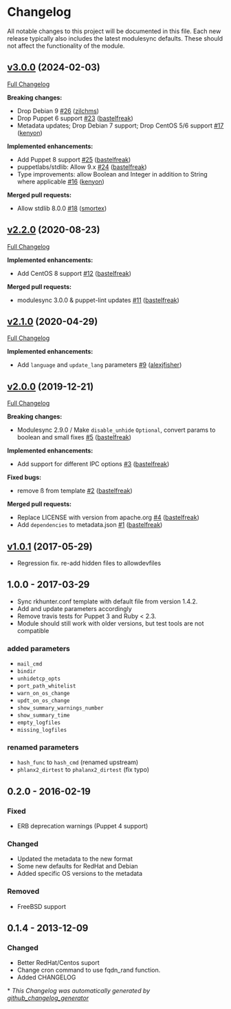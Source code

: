 # Changelog

All notable changes to this project will be documented in this file.
Each new release typically also includes the latest modulesync defaults.
These should not affect the functionality of the module.

## [v3.0.0](https://github.com/voxpupuli/puppet-rkhunter/tree/v3.0.0) (2024-02-03)

[Full Changelog](https://github.com/voxpupuli/puppet-rkhunter/compare/v2.2.0...v3.0.0)

**Breaking changes:**

- Drop Debian 9 [\#26](https://github.com/voxpupuli/puppet-rkhunter/pull/26) ([zilchms](https://github.com/zilchms))
- Drop Puppet 6 support [\#23](https://github.com/voxpupuli/puppet-rkhunter/pull/23) ([bastelfreak](https://github.com/bastelfreak))
- Metadata updates; Drop Debian 7 support; Drop CentOS 5/6 support [\#17](https://github.com/voxpupuli/puppet-rkhunter/pull/17) ([kenyon](https://github.com/kenyon))

**Implemented enhancements:**

- Add Puppet 8 support [\#25](https://github.com/voxpupuli/puppet-rkhunter/pull/25) ([bastelfreak](https://github.com/bastelfreak))
- puppetlabs/stdlib: Allow 9.x [\#24](https://github.com/voxpupuli/puppet-rkhunter/pull/24) ([bastelfreak](https://github.com/bastelfreak))
- Type improvements: allow Boolean and Integer in addition to String where applicable [\#16](https://github.com/voxpupuli/puppet-rkhunter/pull/16) ([kenyon](https://github.com/kenyon))

**Merged pull requests:**

- Allow stdlib 8.0.0 [\#18](https://github.com/voxpupuli/puppet-rkhunter/pull/18) ([smortex](https://github.com/smortex))

## [v2.2.0](https://github.com/voxpupuli/puppet-rkhunter/tree/v2.2.0) (2020-08-23)

[Full Changelog](https://github.com/voxpupuli/puppet-rkhunter/compare/v2.1.0...v2.2.0)

**Implemented enhancements:**

- Add CentOS 8 support [\#12](https://github.com/voxpupuli/puppet-rkhunter/pull/12) ([bastelfreak](https://github.com/bastelfreak))

**Merged pull requests:**

- modulesync 3.0.0 & puppet-lint updates [\#11](https://github.com/voxpupuli/puppet-rkhunter/pull/11) ([bastelfreak](https://github.com/bastelfreak))

## [v2.1.0](https://github.com/voxpupuli/puppet-rkhunter/tree/v2.1.0) (2020-04-29)

[Full Changelog](https://github.com/voxpupuli/puppet-rkhunter/compare/v2.0.0...v2.1.0)

**Implemented enhancements:**

- Add `language` and `update_lang` parameters [\#9](https://github.com/voxpupuli/puppet-rkhunter/pull/9) ([alexjfisher](https://github.com/alexjfisher))

## [v2.0.0](https://github.com/voxpupuli/puppet-rkhunter/tree/v2.0.0) (2019-12-21)

[Full Changelog](https://github.com/voxpupuli/puppet-rkhunter/compare/v1.0.1...v2.0.0)

**Breaking changes:**

- Modulesync 2.9.0 / Make `disable_unhide` `Optional`, convert params to boolean and small fixes [\#5](https://github.com/voxpupuli/puppet-rkhunter/pull/5) ([bastelfreak](https://github.com/bastelfreak))

**Implemented enhancements:**

- Add support for different IPC options [\#3](https://github.com/voxpupuli/puppet-rkhunter/pull/3) ([bastelfreak](https://github.com/bastelfreak))

**Fixed bugs:**

- remove ß from template [\#2](https://github.com/voxpupuli/puppet-rkhunter/pull/2) ([bastelfreak](https://github.com/bastelfreak))

**Merged pull requests:**

- Replace LICENSE with version from apache.org [\#4](https://github.com/voxpupuli/puppet-rkhunter/pull/4) ([bastelfreak](https://github.com/bastelfreak))
- Add `dependencies` to metadata.json [\#1](https://github.com/voxpupuli/puppet-rkhunter/pull/1) ([bastelfreak](https://github.com/bastelfreak))


## [v1.0.1](https://github.com/voxpupuli/puppet-rkhunter/tree/v1.0.1) (2017-05-29)

* Regression fix. re-add hidden files to allowdevfiles

## 1.0.0 - 2017-03-29

* Sync rkhunter.conf template with default file from version 1.4.2.
* Add and update parameters accordingly
* Remove travis tests for Puppet 3 and Ruby < 2.3.
* Module should still work with older versions, but test tools are not compatible

### added parameters

* `mail_cmd`
* `bindir`
* `unhidetcp_opts`
* `port_path_whitelist`
* `warn_on_os_change`
* `updt_on_os_change`
* `show_summary_warnings_number`
* `show_summary_time`
* `empty_logfiles`
* `missing_logfiles`

### renamed parameters

* `hash_func` to `hash_cmd` (renamed upstream)
* `phlanx2_dirtest` to `phalanx2_dirtest` (fix typo)

## 0.2.0 - 2016-02-19

### Fixed

* ERB deprecation warnings (Puppet 4 support)

### Changed

* Updated the metadata to the new format
* Some new defaults for RedHat and Debian
* Added specific OS versions to the metadata

### Removed

* FreeBSD support

## 0.1.4 - 2013-12-09

### Changed

* Better RedHat/Centos suport
* Change cron command to use fqdn\_rand function.
* Added CHANGELOG


\* *This Changelog was automatically generated by [github_changelog_generator](https://github.com/github-changelog-generator/github-changelog-generator)*
